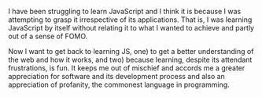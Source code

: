 I have been struggling to learn JavaScript and I think it is because I was attempting to grasp it irrespective of its applications. That is, I was learning JavaScript by itself without relating it to what I wanted to achieve and partly out of a sense of FOMO.  

Now I want to get back to learning JS, one) to get a better understanding of the web and how it works, and two) because learning, despite its attendant frustrations, is fun. It keeps me out of mischief and accords me a greater appreciation for software and its development process and also an appreciation of profanity, the commonest language in programming.  
